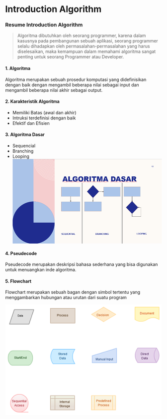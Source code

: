 # Introduction Algorithm

### Resume Introduction Algorithm

> Algoritma dibutuhkan oleh seorang programmer, karena dalam kasusnya pada pembangunan sebuah aplikasi, seorang programmer selalu dihadapkan oleh permasalahan-permasalahan yang harus diselesaikan, maka kemampuan dalam memahami algoritma sangat penting untuk seorang Programmer atau Developer.

#### 1. Algoritma

Algoritma merupakan sebuah prosedur komputasi yang didefinisikan dengan baik dengan mengambil beberapa nilai sebagai input dan mengambil beberapa nilai akhir sebagai output.

#### 2. Karakteristik Algoritma

- Memiliki Batas (awal dan akhir)
- Intruksi terdefinisi dengan baik
- Efektif dan Efisien

#### 3. Algoritma Dasar

- Sequencial
- Branching
- Looping
  ![Algritma Dasar](./Screenshots/AD.png)

#### 4. Pseudecode

Pseudecode merupakan deskripsi bahasa sederhana yang bisa digunakan untuk menuangkan inde algoritma.

#### 5. Flowchart

Flowchart merupakan sebuah bagan dengan simbol tertentu yang menggambarkan hubungan atau urutan dari suatu program

![Flowchart symbol](./Screenshots/flowchart.png)

